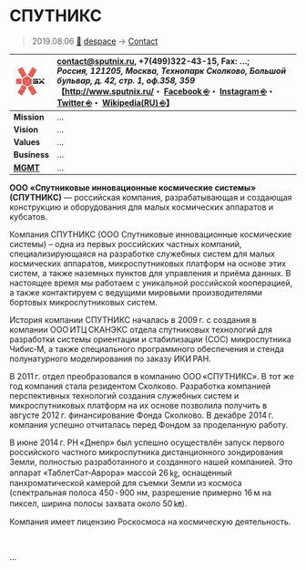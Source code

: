 # СПУТНИКС
> 2019.08.06 [🚀](../../../index/index.md) [despace](../index.md) → [Contact](../contact.md)

|[![](../f/contact/s/sputnix_logo1_thumb.webp)](../f/contact/s/sputnix_logo1.webp)|<contact@sputnix.ru>, +7(499)322-43-15, Fax: …;<br> *Россия, 121205, Москва, Технопарк Сколково, Большой бульвар, д. 42, стр. 1, оф.358, 359*<br> 【<http://www.sputnix.ru/>・ [Facebook ⎆](http://www.facebook.com/sputnixru)・ [Instagram ⎆](http://instagram.com/sputnixru)・ [Twitter ⎆](https://twitter.com/SPUTNIX_ltd)・ [Wikipedia(RU) ⎆](https://ru.wikipedia.org/wiki/Спутникс)】|
|:-|:-|
|**Mission**|…|
|**Vision**|…|
|**Values**|…|
|**Business**|…|
|**[MGMT](../mgmt.md)**|…|

**ООО «Спутниковые инновационные космические системы» (СПУТНИКС)** — российская компания, разрабатывающая и создающая конструкцию и оборудования для малых космических аппаратов и кубсатов.

Компания СПУТНИКС (ООО Спутниковые инновационные космические системы) – одна из первых российских частных компаний, специализирующаяся на разработке служебных систем для малых космических аппаратов, микроспутниковых платформ на основе этих систем, а также наземных пунктов для управления и приёма данных. В настоящее время мы работаем с уникальной российской кооперацией, а также контактируем с ведущими мировыми производителями бортовых микроспутниковых систем.

История компании СПУТНИКС началась в 2009 г. с создания в компании ООО ИТЦ СКАНЭКС отдела спутниковых технологий для разработки системы ориентации и стабилизации (СОС) микроспутника Чибис‑М, а также специального программного обеспечения и стенда полунатурного моделирования по заказу ИКИ РАН.

В 2011 г. отдел преобразовался в компанию ООО «СПУТНИКС». В тот же год компания стала резидентом Сколково. Разработка компанией перспективных технологий создания служебных систем и микроспутниковых платформ на их основе позволила получить в августе 2012 г. финансирование Фонда Сколково. В декабре 2014 г. компания успешно отчиталась перед Фондом за проделанную работу.

В июне 2014 г. РН «Днепр» был успешно осуществлён запуск первого российского частного микроспутника дистанционного зондирования Земли, полностью разработанного и созданного нашей компанией. Это аппарат «ТаблетСат‑Аврора» массой 26 ㎏, оснащенный панхроматической камерой для съемки Земли из космоса (спектральная полоса 450 ‑ 900 нм, разрешение примерно 16 м на пиксел, ширина полосы захвата около 50 ㎞).

Компания имеет лицензию Роскосмоса на космическую деятельность.

<p style="page-break-after:always"> </p>

…
